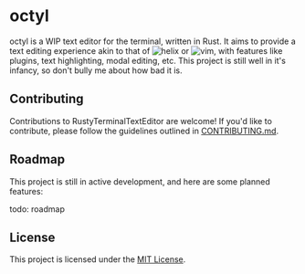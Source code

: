# octyl

octyl is a WIP text editor for the terminal, written in Rust. It aims to provide a text editing experience akin to that of ![helix](https://helix-editor.com/) or ![vim](https://www.vim.org/), with features like plugins, text highlighting, modal editing, etc. This project is still well in it's infancy, so don't bully me about how bad it is.

## Contributing

Contributions to RustyTerminalTextEditor are welcome! If you'd like to contribute, please follow the guidelines outlined in [CONTRIBUTING.md](CONTRIBUTING.md).

## Roadmap

This project is still in active development, and here are some planned features:

todo: roadmap

## License

This project is licensed under the [MIT License](LICENSE).
